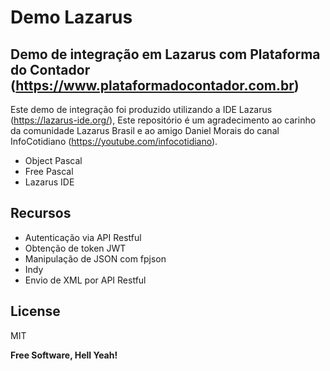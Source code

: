 # Demo Lazarus
## Demo de integração em Lazarus com Plataforma do Contador (https://www.plataformadocontador.com.br)

Este demo de integração foi produzido utilizando a IDE Lazarus (https://lazarus-ide.org/),
Este repositório é um agradecimento ao carinho da comunidade Lazarus Brasil e ao amigo Daniel Morais do canal InfoCotidiano (https://youtube.com/infocotidiano).

- Object Pascal
- Free Pascal
- Lazarus IDE

## Recursos

- Autenticação via API Restful 
- Obtenção de token JWT
- Manipulação de JSON com fpjson
- Indy
- Envio de XML por API Restful



## License

MIT

**Free Software, Hell Yeah!**
